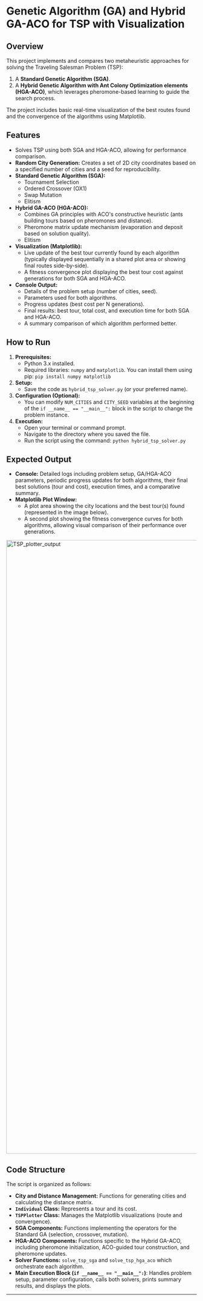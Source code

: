 # Genetic Algorithm (GA) and Hybrid GA-ACO for TSP with Visualization

## Overview

This project implements and compares two metaheuristic approaches for solving the Traveling Salesman Problem (TSP):
1.  A **Standard Genetic Algorithm (SGA)**.
2.  A **Hybrid Genetic Algorithm with Ant Colony Optimization elements (HGA-ACO)**, which leverages pheromone-based learning to guide the search process.

The project includes basic real-time visualization of the best routes found and the convergence of the algorithms using Matplotlib.

## Features

* Solves TSP using both SGA and HGA-ACO, allowing for performance comparison.
* **Random City Generation:** Creates a set of 2D city coordinates based on a specified number of cities and a seed for reproducibility.
* **Standard Genetic Algorithm (SGA):**
    * Tournament Selection
    * Ordered Crossover (OX1)
    * Swap Mutation
    * Elitism
* **Hybrid GA-ACO (HGA-ACO):**
    * Combines GA principles with ACO's constructive heuristic (ants building tours based on pheromones and distance).
    * Pheromone matrix update mechanism (evaporation and deposit based on solution quality).
    * Elitism
* **Visualization (Matplotlib):**
    * Live update of the best tour currently found by each algorithm (typically displayed sequentially in a shared plot area or showing final routes side-by-side).
    * A fitness convergence plot displaying the best tour cost against generations for both SGA and HGA-ACO.
* **Console Output:**
    * Details of the problem setup (number of cities, seed).
    * Parameters used for both algorithms.
    * Progress updates (best cost per N generations).
    * Final results: best tour, total cost, and execution time for both SGA and HGA-ACO.
    * A summary comparison of which algorithm performed better.

## How to Run

1.  **Prerequisites:**
    * Python 3.x installed.
    * Required libraries: `numpy` and `matplotlib`. You can install them using pip:
        `pip install numpy matplotlib`
2.  **Setup:**
    * Save the code as `hybrid_tsp_solver.py` (or your preferred name).
3.  **Configuration (Optional):**
    * You can modify `NUM_CITIES` and `CITY_SEED` variables at the beginning of the `if __name__ == "__main__":` block in the script to change the problem instance.
4.  **Execution:**
    * Open your terminal or command prompt.
    * Navigate to the directory where you saved the file.
    * Run the script using the command:
        `python hybrid_tsp_solver.py`

## Expected Output

* **Console:** Detailed logs including problem setup, GA/HGA-ACO parameters, periodic progress updates for both algorithms, their final best solutions (tour and cost), execution times, and a comparative summary.
* **Matplotlib Plot Window:**
    * A plot area showing the city locations and the best tour(s) found (represented in the image below).
    * A second plot showing the fitness convergence curves for both algorithms, allowing visual comparison of their performance over generations.
 
<img width="1624" alt="TSP_plotter_output" src="https://github.com/user-attachments/assets/45052cfc-50d6-4fa8-846e-917a4f9645e6" />

## Code Structure

The script is organized as follows:
* **City and Distance Management:** Functions for generating cities and calculating the distance matrix.
* **`Individual` Class:** Represents a tour and its cost.
* **`TSPPlotter` Class:** Manages the Matplotlib visualizations (route and convergence).
* **SGA Components:** Functions implementing the operators for the Standard GA (selection, crossover, mutation).
* **HGA-ACO Components:** Functions specific to the Hybrid GA-ACO, including pheromone initialization, ACO-guided tour construction, and pheromone updates.
* **Solver Functions:** `solve_tsp_sga` and `solve_tsp_hga_aco` which orchestrate each algorithm.
* **Main Execution Block (`if __name__ == "__main__":`)**: Handles problem setup, parameter configuration, calls both solvers, prints summary results, and displays the plots.

---
